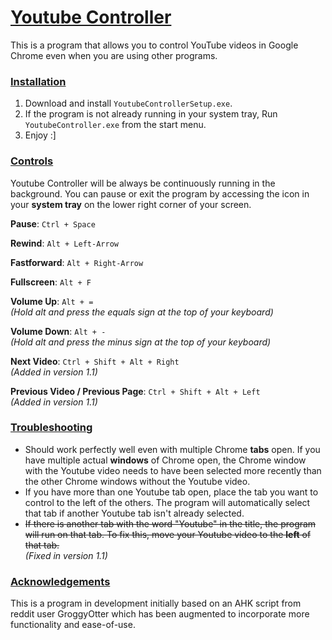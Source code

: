 # <ins>Youtube Controller</ins>
This is a program that allows you to control YouTube videos in Google Chrome even when you are using other programs.

### <ins>Installation</ins>

1. Download and install `YoutubeControllerSetup.exe`.  
2. If the program is not already running in your system tray, Run `YoutubeController.exe` from the start menu.
3. Enjoy :]

### <ins>Controls</ins>

Youtube Controller will be always be continuously running in the background. You can pause or exit the program by accessing the icon in your **system tray** on the lower right corner of your screen.

**Pause**: `Ctrl + Space`

**Rewind**: `Alt + Left-Arrow`

**Fastforward**: `Alt + Right-Arrow`

**Fullscreen**: `Alt + F`

**Volume Up**: `Alt + =`  
*(Hold alt and press the equals sign at the top of your keyboard)*

**Volume Down**: `Alt + -`  
*(Hold alt and press the minus sign at the top of your keyboard)*

**Next Video**: `Ctrl + Shift + Alt + Right`  
*(Added in version 1.1)*  

**Previous Video / Previous Page**: `Ctrl + Shift + Alt + Left`  
*(Added in version 1.1)*

### <ins>Troubleshooting</ins>
- Should work perfectly well even with multiple Chrome **tabs** open. If you have multiple actual **windows** of Chrome open, the Chrome window with the Youtube video needs to have been selected more recently than the other Chrome windows without the Youtube video.  
- If you have more than one Youtube tab open, place the tab you want to control to the left of the others. The program will automatically select that tab if another Youtube tab isn't already selected.
- ~~If there is another tab with the word "Youtube" in the title, the program will run on that tab. To fix this, move your Youtube video to the **left** of that tab.~~  
*(Fixed in version 1.1)*

### <ins>Acknowledgements</ins>
This is a program in development initially based on an AHK script from reddit user GroggyOtter which has been augmented to incorporate more functionality and ease-of-use.
